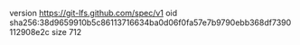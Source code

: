 version https://git-lfs.github.com/spec/v1
oid sha256:38d9659910b5c86113716634ba0d06f0fa57e7b9790ebb368df7390112908e2c
size 712
